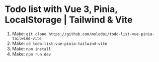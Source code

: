 # Todo list with Vue 3, Pinia, LocalStorage | Tailwind & Vite

1. Make: `git clone https://github.com/molodoi/todo-list-vue-pinia-tailwind-vite`
2. Make: `cd todo-list-vue-pinia-tailwind-vite`
2. Make: `npm install`
3. Make: `npm run dev`